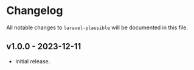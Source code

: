 # Changelog

All notable changes to `laravel-plausible` will be documented in this file.

## v1.0.0 - 2023-12-11

* Initial release.
